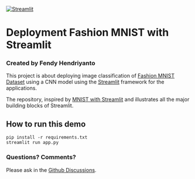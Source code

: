[![Streamlit](https://static.streamlit.io/badges/streamlit_badge_black_white.svg)](https://www.streamlit.io/)

# Deployment Fashion MNIST with Streamlit
### Created by Fendy Hendriyanto

This project is about deploying image classification of [Fashion MNIST Dataset](https://github.com/tensorflow/docs/blob/master/site/en/tutorials/keras/classification.ipynb) using a CNN model using the [Streamlit](https://streamlit.io) framework for the applications.

The repository, inspired by [MNIST with Streamlit](https://github.com/taeokimeng/Streamlit-MNIST) and illustrates all the major building blocks of Streamlit.

## How to run this demo
```
pip install -r requirements.txt
streamlit run app.py
```

### Questions? Comments?

Please ask in the [Github Discussions](https://github.com/fendy07/streamlit-FMNIST/discussions/1).
